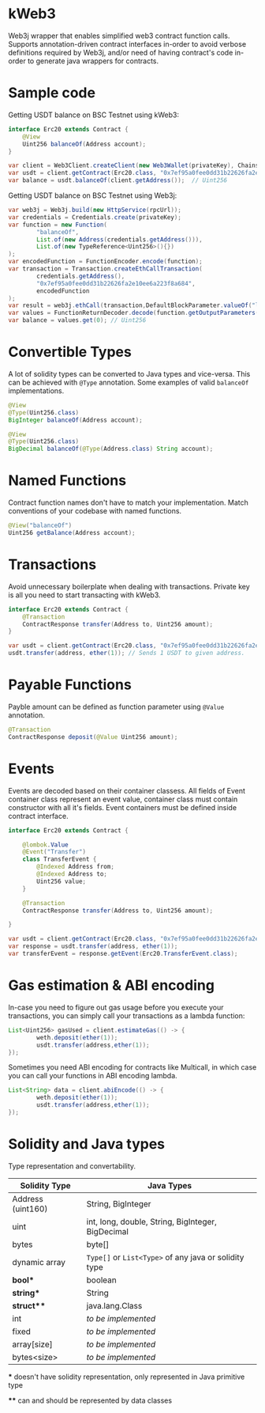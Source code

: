 # kWeb3

Web3j wrapper that enables simplified web3 contract function calls.
Supports annotation-driven contract interfaces in-order to avoid verbose definitions required by Web3j,
and/or need of having contract's code in-order to generate java wrappers for contracts.

# Sample code

Getting USDT balance on BSC Testnet using kWeb3:

```java
interface Erc20 extends Contract {
    @View
    Uint256 balanceOf(Address account);
}

var client = Web3Client.createClient(new Web3Wallet(privateKey), Chains.BSC_TESTNET);
var usdt = client.getContract(Erc20.class, "0x7ef95a0fee0dd31b22626fa2e10ee6a223f8a684");
var balance = usdt.balanceOf(client.getAddress());  // Uint256
```

Getting USDT balance on BSC Testnet using Web3j:

```java
var web3j = Web3j.build(new HttpService(rpcUrl));
var credentials = Credentials.create(privateKey);
var function = new Function(
        "balanceOf",
        List.of(new Address(credentials.getAddress())),
        List.of(new TypeReference<Uint256>(){})
);
var encodedFunction = FunctionEncoder.encode(function);
var transaction = Transaction.createEthCallTransaction(
        credentials.getAddress(),
        "0x7ef95a0fee0dd31b22626fa2e10ee6a223f8a684",
        encodedFunction
);
var result = web3j.ethCall(transaction,DefaultBlockParameter.valueOf("latest")).send().getResult();
var values = FunctionReturnDecoder.decode(function.getOutputParameters());
var balance = values.get(0); // Uint256
```

# Convertible Types

A lot of solidity types can be converted to Java types and vice-versa.
This can be achieved with `@Type` annotation. Some examples of valid `balanceOf` implementations.

```java
@View
@Type(Uint256.class)
BigInteger balanceOf(Address account);
```

```java
@View
@Type(Uint256.class)
BigDecimal balanceOf(@Type(Address.class) String account);
```

# Named Functions

Contract function names don't have to match your implementation. Match conventions of your codebase with named
functions.

```java
@View("balanceOf")
Uint256 getBalance(Address account);
```

# Transactions

Avoid unnecessary boilerplate when dealing with transactions. Private key is all you need to start transacting with
kWeb3.

```java
interface Erc20 extends Contract {
    @Transaction
    ContractResponse transfer(Address to, Uint256 amount);
}

var usdt = client.getContract(Erc20.class, "0x7ef95a0fee0dd31b22626fa2e10ee6a223f8a684");
usdt.transfer(address, ether(1)); // Sends 1 USDT to given address.
```

# Payable Functions

Payble amount can be defined as function parameter using `@Value` annotation.

```java
@Transaction
ContractResponse deposit(@Value Uint256 amount);
```

# Events

Events are decoded based on their container classess. All fields of Event container class represent an event value,
container class must contain constructor with all it's fields. Event containers must be defined inside contract
interface.

```java
interface Erc20 extends Contract {

    @lombok.Value
    @Event("Transfer")
    class TransferEvent {
        @Indexed Address from;
        @Indexed Address to;
        Uint256 value;
    }

    @Transaction
    ContractResponse transfer(Address to, Uint256 amount);

}

var usdt = client.getContract(Erc20.class, "0x7ef95a0fee0dd31b22626fa2e10ee6a223f8a684");
var response = usdt.transfer(address, ether(1));
var transferEvent = response.getEvent(Erc20.TransferEvent.class);
```

# Gas estimation & ABI encoding

In-case you need to figure out gas usage before you execute your transactions,
you can simply call your transactions as a lambda function:

```java
List<Uint256> gasUsed = client.estimateGas(() -> {
        weth.deposit(ether(1));
        usdt.transfer(address,ether(1));
});
```

Sometimes you need ABI encoding for contracts like Multicall,
in which case you can call your functions in ABI encoding lambda.

```java
List<String> data = client.abiEncode(() -> {
        weth.deposit(ether(1));
        usdt.transfer(address,ether(1));
});
```

# Solidity and Java types

Type representation and convertability.

| Solidity Type     | Java Types                                            |
|-------------------|-------------------------------------------------------|
| Address (uint160) | String, BigInteger                                    |
| uint              | int, long, double, String, BigInteger, BigDecimal     |
| bytes             | byte[]                                                |
| dynamic array     | `Type[]` or `List<Type>` of any java or solidity type |
| <b>bool*</b>      | boolean                                               |
| <b>string*</b>    | String                                                |
| <b>struct**</b>   | java.lang.Class                                       |
| int               | <i>to be implemented</i>                              |
| fixed             | <i>to be implemented</i>                              |
| array\[size]      | <i>to be implemented</i>                              |
| bytes\<size>      | <i>to be implemented</i>                              |

<b>*</b> doesn't have solidity representation, only represented in Java primitive type

<b>**</b> can and should be represented by data classes
